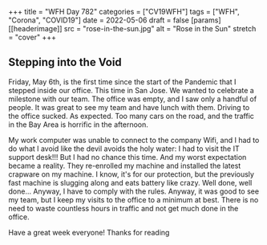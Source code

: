 +++
title = "WFH Day 782"
categories = ["CV19WFH"]
tags = ["WFH", "Corona", "COVID19"]
date = 2022-05-06
draft = false
[params]
[[headerimage]]
  src = "rose-in-the-sun.jpg"
  alt = "Rose in the Sun"
  stretch = "cover"
+++

## Stepping into the Void

Friday, May 6th, is the first time since the start of the Pandemic that I stepped inside our office. This time in San Jose. We wanted to celebrate a milestone with our team. The office was empty, and I saw only a handful of people. It was great to see my team and have lunch with them.
Driving to the office sucked. As expected. Too many cars on the road, and the traffic in the Bay Area is horrific in the afternoon.

My work computer was unable to connect to the company Wifi, and I had to do what I avoid like the devil avoids the holy water: I had to visit the IT support desk!!! But I had no chance this time. And my worst expectation became a reality. They re-enrolled my machine and installed the latest crapware on my machine. I know, it's for our protection, but the previously fast machine is slugging along and eats battery like crazy. Well done, well done... Anyway, I have to comply with the rules.
Anyway, it was good to see my team, but I keep my visits to the office to a minimum at best. There is no need to waste countless hours in traffic and not get much done in the office.

Have a great week everyone! Thanks for reading